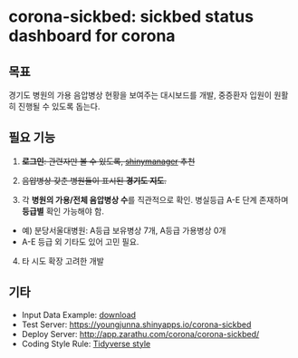 # corona-sickbed: sickbed status dashboard for corona

## 목표 

경기도 병원의 가용 음압병상 현황을 보여주는 대시보드를 개발, 중증환자 입원이 원활히 진행될 수 있도록 돕는다.  

## 필요 기능

1. ~~**로그인**: 관련자만 볼 수 있도록, [shinymanager](https://blog.zarathu.com/posts/2019-08-25-shinymanager/) 추천~~ 

2. ~~음압병상 갖춘 병원들이 표시된 **경기도 지도**.~~

3. 각 **병원의 가용/전체 음압병상 수**를 직관적으로 확인. 병실등급 A-E 단계 존재하며 **등급별** 확인 가능해야 함.
 - 예) 분당서울대병원: A등급 보유병상 7개, A등급 가용병상 0개
 - A-E 등급 외 기타도 있어 고민 필요.
 
4. 타 시도 확장 고려한 개발

## 기타
- Input Data Example: [download](https://github.com/YoungjunNa/corona-sickbed/raw/master/data-example/2020-02-23.xlsx)
- Test Server: https://youngjunna.shinyapps.io/corona-sickbed
- Deploy Server: http://app.zarathu.com/corona/corona-sickbed/
- Coding Style Rule: [Tidyverse style](https://style.tidyverse.org/)
